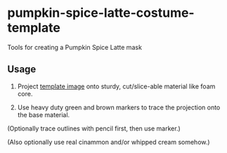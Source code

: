 # pumpkin-spice-latte-costume-template
Tools for creating a Pumpkin Spice Latte mask

## Usage

1. Project [template image](https://user-images.githubusercontent.com/186277/32137822-40bc0824-bbf5-11e7-9956-4259da6142c0.png) onto sturdy, cut/slice-able material like foam core.

2. Use heavy duty green and brown markers to trace the projection onto the base material.

(Optionally trace outlines with pencil first, then use marker.)

(Also optionally use real cinammon and/or whipped cream somehow.)
